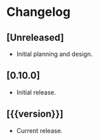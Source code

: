 # Changelog

## [Unreleased]

- Initial planning and design.

## [0.10.0]

- Initial release.

## [{{version}}]

- Current release.
